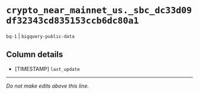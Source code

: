 # `crypto_near_mainnet_us._sbc_dc33d09df32343cd835153ccb6dc80a1`
`bq-1` | `bigquery-public-data`

## Column details
* [TIMESTAMP] `last_update`

-------------------------------------------------------------------------------
*Do not make edits above this line.*
